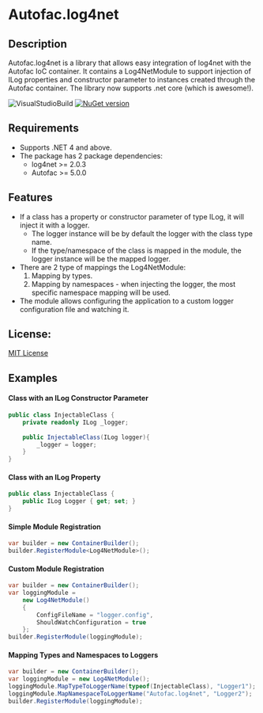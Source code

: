 Autofac.log4net
=====================
## Description
Autofac.log4net is a library that allows easy integration of log4net with the Autofac IoC container.
It contains a Log4NetModule to support injection of ILog properties and constructor parameter to instances created through the Autofac container.
The library now supports .net core (which is awesome!).

![VisualStudioBuild](https://erangil.visualstudio.com/_apis/public/build/definitions/03a1fe3b-e4f9-4387-a1e8-6f577710315e/5/badge) [![NuGet version](https://badge.fury.io/nu/autofac.log4net.svg)](https://badge.fury.io/nu/autofac.log4net)

## Requirements
- Supports .NET 4 and above.
- The package has 2 package dependencies:
    - log4net >= 2.0.3 
    - Autofac >= 5.0.0
## Features
- If a class has a property or constructor parameter of type ILog, it will inject it with a logger.
    - The logger instance will be by default the logger with the class type name.
    - If the type/namespace of the class is mapped in the module, the logger instance will be the mapped logger.
- There are 2 type of mappings the Log4NetModule:
    1. Mapping by types.
    2. Mapping by namespaces - when injecting the logger, the most specific namespace mapping will be used.
- The module allows configuring the application to a custom logger configuration file and watching it.

## License:
[MIT License](https://github.com/erangil2/autofac.log4net/blob/master/LICENSE)

## Examples

#### Class with an ILog Constructor Parameter
```cs
public class InjectableClass {
    private readonly ILog _logger;
    
    public InjectableClass(ILog logger){
        _logger = logger;
    }
}
```

#### Class with an ILog Property
```cs
public class InjectableClass {
    public ILog Logger { get; set; }
}
```

#### Simple Module Registration
```cs
var builder = new ContainerBuilder();
builder.RegisterModule<Log4NetModule>();
```

#### Custom Module Registration
```cs
var builder = new ContainerBuilder();
var loggingModule =
    new Log4NetModule()
    {
        ConfigFileName = "logger.config",
        ShouldWatchConfiguration = true
    };
builder.RegisterModule(loggingModule);
```

#### Mapping Types and Namespaces to Loggers
```cs
var builder = new ContainerBuilder();
var loggingModule = new Log4NetModule();
loggingModule.MapTypeToLoggerName(typeof(InjectableClass), "Logger1");
loggingModule.MapNamespaceToLoggerName("Autofac.log4net", "Logger2");
builder.RegisterModule(loggingModule);
```

